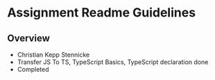 # Assignment Readme Guidelines

## Overview

- Christian Kepp Stennicke
- Transfer JS To TS, TypeScript Basics, TypeScript declaration done
- Completed

#
